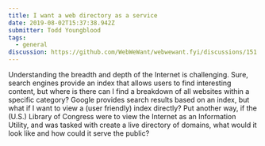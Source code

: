 ```yaml
---
title: I want a web directory as a service
date: 2019-08-02T15:37:38.942Z
submitter: Todd Youngblood
tags:
  - general
discussion: https://github.com/WebWeWant/webwewant.fyi/discussions/151
---
```


Understanding the breadth and depth of the Internet is challenging. Sure, search engines provide an index that allows users to find interesting content, but where is there can I find a breakdown of all websites within a specific category? Google provides search results based on an index, but what if I want to view a (user friendly) index directly? Put another way, if the (U.S.) Library of Congress were to view the Internet as an Information Utility, and was tasked with create a live directory of domains, what would it look like and how could it serve the public?
